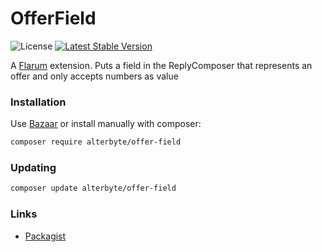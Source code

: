 # OfferField

![License](https://img.shields.io/badge/license-MIT-blue.svg) [![Latest Stable Version](https://img.shields.io/packagist/v/alterbyte/offer-field.svg)](https://packagist.org/packages/alterbyte/offer-field)

A [Flarum](http://flarum.org) extension. Puts a field in the ReplyComposer that represents an offer and only accepts numbers as value

### Installation

Use [Bazaar](https://discuss.flarum.org/d/5151-flagrow-bazaar-the-extension-marketplace) or install manually with composer:

```sh
composer require alterbyte/offer-field
```

### Updating

```sh
composer update alterbyte/offer-field
```

### Links

- [Packagist](https://packagist.org/packages/alterbyte/offer-field)
